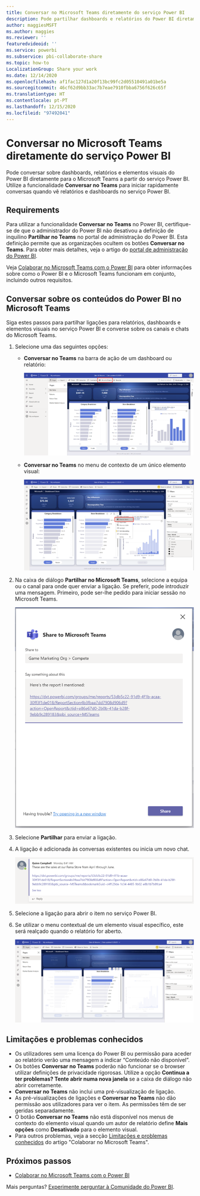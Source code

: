 ```yaml
---
title: Conversar no Microsoft Teams diretamente do serviço Power BI
description: Pode partilhar dashboards e relatórios do Power BI diretamente para o Microsoft Teams a partir do serviço Power BI.
author: maggiesMSFT
ms.author: maggies
ms.reviewer: ''
featuredvideoid: ''
ms.service: powerbi
ms.subservice: pbi-collaborate-share
ms.topic: how-to
LocalizationGroup: Share your work
ms.date: 12/14/2020
ms.openlocfilehash: af1fac127d1a20f13bc99fc2d05510491a01be5a
ms.sourcegitcommit: 46cf62d9bb33ac7b7eae7910fbba6756f626c65f
ms.translationtype: HT
ms.contentlocale: pt-PT
ms.lasthandoff: 12/15/2020
ms.locfileid: "97492041"
---
```

# <a name="chat-in-microsoft-teams-directly-from-the-power-bi-service"></a>Conversar no Microsoft Teams diretamente do serviço Power BI

Pode conversar sobre dashboards, relatórios e elementos visuais do Power BI diretamente para o Microsoft Teams a partir do serviço Power BI. Utilize a funcionalidade **Conversar no Teams** para iniciar rapidamente conversas quando vê relatórios e dashboards no serviço Power BI.

## <a name="requirements"></a>Requirements

Para utilizar a funcionalidade **Conversar no Teams** no Power BI, certifique-se de que o administrador do Power BI não desativou a definição de inquilino **Partilhar no Teams** no portal de administração do Power BI. Esta definição permite que as organizações ocultem os botões **Conversar no Teams**. Para obter mais detalhes, veja o artigo do [portal de administração do Power BI](../admin/service-admin-portal.md#share-to-teams).

Veja [Colaborar no Microsoft Teams com o Power BI](service-collaborate-microsoft-teams.md) para obter informações sobre como o Power BI e o Microsoft Teams funcionam em conjunto, incluindo outros requisitos.

## <a name="chat-about-power-bi-content-in-microsoft-teams"></a>Conversar sobre os conteúdos do Power BI no Microsoft Teams

Siga estes passos para partilhar ligações para relatórios, dashboards e elementos visuais no serviço Power BI e converse sobre os canais e chats do Microsoft Teams.

1. Selecione uma das seguintes opções:

   * **Conversar no Teams** na barra de ação de um dashboard ou relatório:

       ![Captura de ecrã a mostrar o botão Partilhar no Teams na barra de ação.](media/service-share-report-teams/service-teams-share-to-teams-action-bar-button.png)
    
   * **Conversar no Teams** no menu de contexto de um único elemento visual:
    
      ![Captura de ecrã a mostrar o botão Partilhar no Teams, no menu contextual de um elemento visual.](media/service-share-report-teams/service-teams-share-to-teams-visual-context-menu.png)

1. Na caixa de diálogo **Partilhar no Microsoft Teams**, selecione a equipa ou o canal para onde quer enviar a ligação. Se preferir, pode introduzir uma mensagem. Primeiro, pode ser-lhe pedido para iniciar sessão no Microsoft Teams.

    ![Captura de ecrã a mostrar a caixa de diálogo Partilhar no Microsoft Teams com informações e mensagem.](media/service-share-report-teams/service-teams-share-to-teams-dialog.png)

1. Selecione **Partilhar** para enviar a ligação.
    
1. A ligação é adicionada às conversas existentes ou inicia um novo chat.

    ![Captura de ecrã a mostrar a conversa do Microsoft Teams com ligação para um item do Power BI.](media/service-share-report-teams/service-teams-share-to-teams-deep-link.png)

1. Selecione a ligação para abrir o item no serviço Power BI.

1. Se utilizar o menu contextual de um elemento visual específico, este será realçado quando o relatório for aberto.

    ![Captura de ecrã a mostrar o relatório do Power BI aberto com um elemento visual específico realçado.](media/service-share-report-teams/service-teams-share-to-teams-spotlight-visual.png)


## <a name="known-issues-and-limitations"></a>Limitações e problemas conhecidos

- Os utilizadores sem uma licença do Power BI ou permissão para aceder ao relatório verão uma mensagem a indicar “Conteúdo não disponível”.
- Os botões **Conversar no Teams** poderão não funcionar se o browser utilizar definições de privacidade rigorosas. Utilize a opção **Continua a ter problemas? Tente abrir numa nova janela** se a caixa de diálogo não abrir corretamente.
- **Conversar no Teams** não inclui uma pré-visualização de ligação.
- As pré-visualizações de ligações e **Conversar no Teams** não dão permissão aos utilizadores para ver o item. As permissões têm de ser geridas separadamente.
- O botão **Conversar no Teams** não está disponível nos menus de contexto do elemento visual quando um autor de relatório define **Mais opções** como **Desativado** para o elemento visual.
- Para outros problemas, veja a secção [Limitações e problemas conhecidos](service-collaborate-microsoft-teams.md#known-issues-and-limitations) do artigo "Colaborar no Microsoft Teams".

## <a name="next-steps"></a>Próximos passos

- [Colaborar no Microsoft Teams com o Power BI](service-collaborate-microsoft-teams.md)

Mais perguntas? [Experimente perguntar à Comunidade do Power BI](https://community.powerbi.com/).
